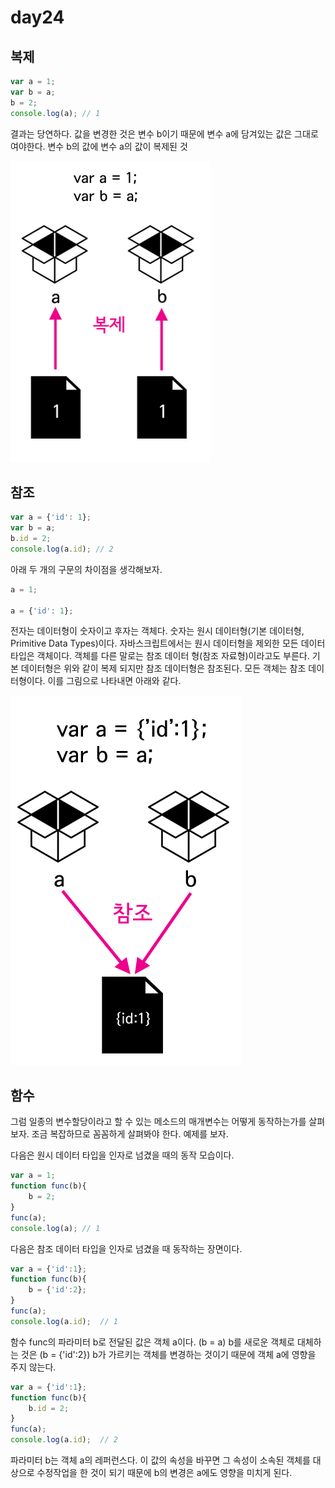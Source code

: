 # day24

## 복제
```js
var a = 1;
var b = a;
b = 2;
console.log(a); // 1
```
결과는 당연하다. 값을 변경한 것은 변수 b이기 때문에 변수 a에 담겨있는 값은 그대로여야한다. 변수 b의 값에 변수 a의 값이 복제된 것

![복제 설명](./lmage/copy.png)

## 참조
```js
var a = {'id': 1};
var b = a;
b.id = 2;
console.log(a.id); // 2
```

아래 두 개의 구문의 차이점을 생각해보자.


```js
a = 1;

a = {'id': 1};
```
전자는 데이터형이 숫자이고 후자는 객체다. 숫자는 원시 데이터형(기본 데이터형, Primitive Data Types)이다. 자바스크립트에서는 원시 데이터형을 제외한 모든 데이터 타입은 객체이다. 객체를 다른 말로는 참조 데이터 형(참조 자료형)이라고도 부른다. 기본 데이터형은 위와 같이 복제 되지만 참조 데이터형은 참조된다. 모든 객체는 참조 데이터형이다. 이를 그림으로 나타내면 아래와 같다.

![참조 설명](./lmage/reference.png)

## 함수
그럼 일종의 변수할당이라고 할 수 있는 메소드의 매개변수는 어떻게 동작하는가를 살펴보자. 조금 복잡하므로 꼼꼼하게 살펴봐야 한다. 예제를 보자.

다음은 원시 데이터 타입을 인자로 넘겼을 때의 동작 모습이다.

```js
var a = 1;
function func(b){
    b = 2;
}
func(a);
console.log(a); // 1
```

다음은 참조 데이터 타입을 인자로 넘겼을 때 동작하는 장면이다. 

```js
var a = {'id':1};
function func(b){
    b = {'id':2};
}
func(a);
console.log(a.id);  // 1
```

함수 func의 파라미터 b로 전달된 값은 객체 a이다. (b = a) b를 새로운 객체로 대체하는 것은 (b = {'id':2}) b가 가르키는 객체를 변경하는 것이기 때문에 객체 a에 영향을 주지 않는다.
```js
var a = {'id':1};
function func(b){
    b.id = 2;
}
func(a);
console.log(a.id);  // 2
```
파라미터 b는 객체 a의 레퍼런스다. 이 값의 속성을 바꾸면 그 속성이 소속된 객체를 대상으로 수정작업을 한 것이 되기 때문에 b의 변경은 a에도 영향을 미치게 된다. 
